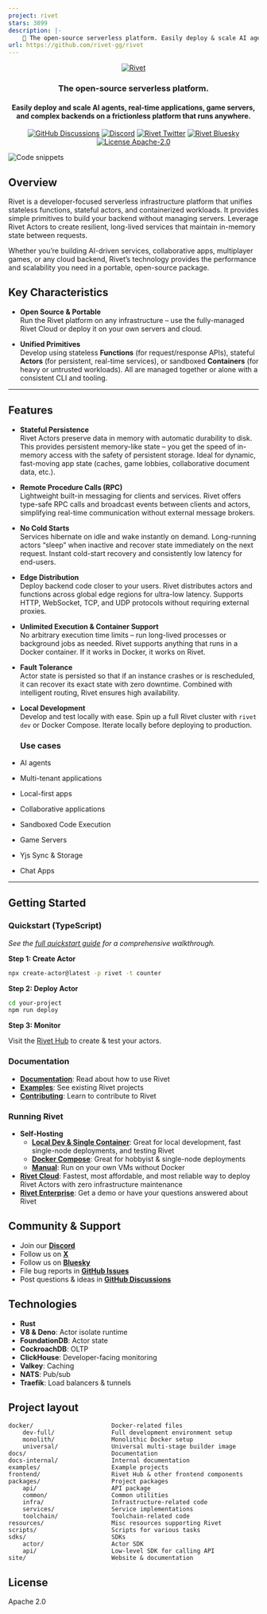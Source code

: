 ```yaml
---
project: rivet
stars: 3899
description: |-
    🔩 The open-source serverless platform. Easily deploy & scale AI agents, complex workloads, and backends — all on a frictionless platform that runs anywhere.
url: https://github.com/rivet-gg/rivet
---
```


<p align="center">
  <a href="https://rivet.gg">
    <picture>
      <source media="(prefers-color-scheme: dark)" srcset="./.github/media/icon-text-white.svg" alt="Rivet">
      <img src="./.github/media/icon-text-black.svg" alt="Rivet">
    </picture>
  </a>
</p>

<h3 align="center">The open-source serverless platform.</h3>
<h4 align="center">
  Easily deploy and scale AI agents, real-time applications, game servers, and complex backends on a frictionless platform that runs anywhere.
</h4>
<p align="center">
  <!-- <a href="https://github.com/rivet-gg/rivet/graphs/commit-activity"><img alt="GitHub commit activity" src="https://img.shields.io/github/commit-activity/m/rivet-gg/rivet?style=flat-square"/></a> -->
  <a href="https://github.com/rivet-gg/rivet/discussions"><img alt="GitHub Discussions" src="https://img.shields.io/github/discussions/rivet-gg/rivet?logo=github&logoColor=fff"></a>
  <a href="https://rivet.gg/discord"><img alt="Discord" src="https://img.shields.io/discord/822914074136018994?color=7389D8&label&logo=discord&logoColor=ffffff"/></a>
   <a href="https://twitter.com/rivet_gg"><img src="https://img.shields.io/twitter/follow/rivet_gg" alt="Rivet Twitter" /></a>
   <a href="https://bsky.app/profile/rivet.gg"><img src="https://img.shields.io/badge/Follow%20%40rivet.gg-4C1?color=0285FF&logo=bluesky&logoColor=ffffff" alt="Rivet Bluesky" /></a>
  <a href="/LICENSE"><img alt="License Apache-2.0" src="https://img.shields.io/github/license/rivet-gg/rivet?logo=open-source-initiative&logoColor=white"></a>
</p>

![Code snippets](./.github/media/code.png)

## Overview

Rivet is a developer-focused serverless infrastructure platform that unifies stateless functions, stateful actors, and containerized workloads. It provides simple primitives to build your backend without managing servers. Leverage Rivet Actors to create resilient, long-lived services that maintain in-memory state between requests.

Whether you’re building AI-driven services, collaborative apps, multiplayer games, or any cloud backend, Rivet’s technology provides the performance and scalability you need in a portable, open-source package.


## Key Characteristics

- **Open Source & Portable**  
  Run the Rivet platform on any infrastructure – use the fully-managed Rivet Cloud or deploy it on your own servers and cloud.

- **Unified Primitives**  
  Develop using stateless **Functions** (for request/response APIs), stateful **Actors** (for persistent, real-time services), or sandboxed **Containers** (for heavy or untrusted workloads). All are managed together or alone with a consistent CLI and tooling.

---

## Features

- **Stateful Persistence**  
  Rivet Actors preserve data in memory with automatic durability to disk. This provides persistent memory-like state – you get the speed of in-memory access with the safety of persistent storage. Ideal for dynamic, fast-moving app state (caches, game lobbies, collaborative document data, etc.).

- **Remote Procedure Calls (RPC)**  
  Lightweight built-in messaging for clients and services. Rivet offers type-safe RPC calls and broadcast events between clients and actors, simplifying real-time communication without external message brokers.

- **No Cold Starts**  
  Services hibernate on idle and wake instantly on demand. Long-running actors “sleep” when inactive and recover state immediately on the next request. Instant cold-start recovery and consistently low latency for end-users.

- **Edge Distribution**  
  Deploy backend code closer to your users. Rivet distributes actors and functions across global edge regions for ultra-low latency. Supports HTTP, WebSocket, TCP, and UDP protocols without requiring external proxies.

- **Unlimited Execution & Container Support**  
  No arbitrary execution time limits – run long-lived processes or background jobs as needed. Rivet supports anything that runs in a Docker container. If it works in Docker, it works on Rivet.

- **Fault Tolerance**  
  Actor state is persisted so that if an instance crashes or is rescheduled, it can recover its exact state with zero downtime. Combined with intelligent routing, Rivet ensures high availability.

- **Local Development**  
  Develop and test locally with ease. Spin up a full Rivet cluster with `rivet dev` or Docker Compose. Iterate locally before deploying to production.

  ### Use cases

-   AI agents
-   Multi-tenant applications
-   Local-first apps
-   Collaborative applications
-   Sandboxed Code Execution
-   Game Servers
-   Yjs Sync & Storage
-   Chat Apps

---

## Getting Started

### Quickstart (TypeScript)

_See the [full quickstart guide](https://rivet.gg/docs/actors) for a comprehensive walkthrough._

**Step 1: Create Actor**

```sh
npx create-actor@latest -p rivet -t counter
```

**Step 2: Deploy Actor**

```sh
cd your-project
npm run deploy

```

**Step 3: Monitor**

Visit the [Rivet Hub](https://hub.rivet.gg) to create & test your actors.

### Documentation

-   [**Documentation**](https://rivet.gg/docs): Read about how to use Rivet
-   [**Examples**](./examples/): See existing Rivet projects
-   [**Contributing**](./CONTRIBUTING.md): Learn to contribute to Rivet

### Running Rivet

-   **Self-Hosting**
    -   [**Local Dev & Single Container**](https://rivet.gg/docs/self-hosting/single-container): Great for local development, fast single-node deployments, and testing Rivet
    -   [**Docker Compose**](https://rivet.gg/docs/self-hosting/docker-compose): Great for hobbyist & single-node deployments
    -   [**Manual**](https://rivet.gg/docs/self-hosting/manual-deployment): Run on your own VMs without Docker
-   [**Rivet Cloud**](https://hub.rivet.gg): Fastest, most affordable, and most reliable way to deploy Rivet Actors with zero infrastructure maintenance
-   [**Rivet Enterprise**](https://rivet.gg/sales): Get a demo or have your questions answered about Rivet

## Community & Support

-   Join our [**Discord**](https://rivet.gg/discord)
-   Follow us on [**X**](https://x.com/rivet_gg)
-   Follow us on [**Bluesky**](https://bsky.app/profile/rivet-gg.bsky.social)
-   File bug reports in [**GitHub Issues**](https://github.com/rivet-gg/rivet/issues)
-   Post questions & ideas in [**GitHub Discussions**](https://github.com/rivet-gg/rivet/discussions)

## Technologies

-   **Rust**
-   **V8 & Deno**: Actor isolate runtime
-   **FoundationDB**: Actor state
-   **CockroachDB**: OLTP
-   **ClickHouse**: Developer-facing monitoring
-   **Valkey**: Caching
-   **NATS**: Pub/sub
-   **Traefik**: Load balancers & tunnels

<!-- ### Diagram

![Architecture](./.github/media/architecture.png) -->

## Project layout

```
docker/                      Docker-related files
    dev-full/                Full development environment setup
    monolith/                Monolithic Docker setup
    universal/               Universal multi-stage builder image
docs/                        Documentation
docs-internal/               Internal documentation
examples/                    Example projects
frontend/                    Rivet Hub & other frontend components
packages/                    Project packages
    api/                     API package
    common/                  Common utilities
    infra/                   Infrastructure-related code
    services/                Service implementations
    toolchain/               Toolchain-related code
resources/                   Misc resources supporting Rivet
scripts/                     Scripts for various tasks
sdks/                        SDKs
    actor/                   Actor SDK
    api/                     Low-level SDK for calling API
site/                        Website & documentation
```

## License

Apache 2.0

